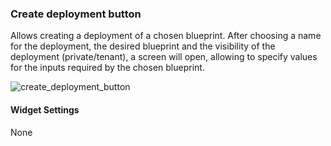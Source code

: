### Create deployment button
Allows creating a deployment of a chosen blueprint. After choosing a name for the deployment, the desired blueprint and the visibility of the deployment (private/tenant), a screen will open, allowing to specify values for the inputs required by the chosen blueprint. 

![create_deployment_button](https://docs.cloudify.co/staging/dev/images/ui/widgets/create_deployment_button.png)


#### Widget Settings
None
